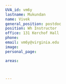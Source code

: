 ```yaml
---
UVA_id: vm6y
lastname: Mukundan
name: Vivek
general_position: postdoc
position: Wh Instructor
office: 131 Kerchof Hall
phone:
email: vm6y@virginia.edu
image:
personal_page:

areas:



---
```

